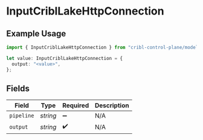 # InputCriblLakeHttpConnection

## Example Usage

```typescript
import { InputCriblLakeHttpConnection } from "cribl-control-plane/models";

let value: InputCriblLakeHttpConnection = {
  output: "<value>",
};
```

## Fields

| Field              | Type               | Required           | Description        |
| ------------------ | ------------------ | ------------------ | ------------------ |
| `pipeline`         | *string*           | :heavy_minus_sign: | N/A                |
| `output`           | *string*           | :heavy_check_mark: | N/A                |
